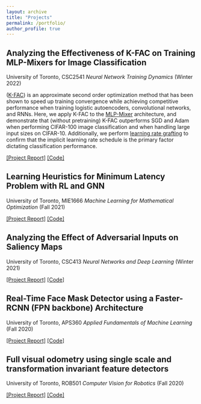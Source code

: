 ```yaml
---
layout: archive
title: "Projects"
permalink: /portfolio/
author_profile: true
---
```


<!--
{% include base_path %}

{% for post in site.portfolio %}
  {% include archive-single.html %}
{% endfor %}
-->

## Analyzing the Effectiveness of K-FAC on Training MLP-Mixers for Image Classification
University of Toronto, CSC2541 <em>Neural Network Training Dynamics</em> (Winter 2022)

([K-FAC](https://arxiv.org/abs/1503.05671)) is an approximate second order optimization method that has been shown to speed up training convergence while achieving competitive performance when training logistic autoencoders, convolutional networks, and RNNs. Here, we apply K-FAC to the [MLP-Mixer](https://arxiv.org/abs/2105.01601) architecture, and demonstrate that (without pretraining) K-FAC outperforms SGD and Adam when performing CIFAR-100 image classification and when handling large input sizes on CIFAR-10. Additionally, we perform [learning rate grafting](https://arxiv.org/abs/2002.11803) to confirm that the implicit learning rate schedule is the primary factor dictating classification performance.

[[Project Report]](https://Salarios77.github.io/files/CSC2541_Project_Analyzing_KFAC_on_MLP_Mixer.pdf) [[Code]](https://github.com/Salarios77/kfac-mlp-mixer)

## Learning Heuristics for Minimum Latency Problem with RL and GNN
University of Toronto, MIE1666 <em>Machine Learning for Mathematical Optimization</em> (Fall 2021)

[[Project Report]](https://Salarios77.github.io/files/MIE1666_Final_Report.pdf) [[Code]](https://github.com/Salarios77/mie1666_project)

## Analyzing the Effect of Adversarial Inputs on Saliency Maps
University of Toronto, CSC413 <em>Neural Networks and Deep Learning</em> (Winter 2021)

[[Project Report]](https://Salarios77.github.io/files/CSC413_Project.pdf) [[Code]](https://github.com/Salarios77/csc413-project)

## Real-Time Face Mask Detector using a Faster-RCNN (FPN backbone) Architecture
University of Toronto, APS360 <em>Applied Fundamentals of Machine Learning</em> (Fall 2020)

[[Project Report]](https://Salarios77.github.io/files/final_report_aps360.pdf) [[Code]](https://github.com/Salarios77/face_mask_detector)

## Full visual odometry using single scale and transformation invariant feature detectors
University of Toronto, ROB501 <em>Computer Vision for Robotics</em> (Fall 2020)

[[Project Report]](https://Salarios77.github.io/files/ROB501_Feature_based_Visual_Odometry_Report.pdf) [[Code]](https://github.com/Salarios77/feature-based-stereo-visual-odometry)
